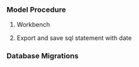 ### Model Procedure

1. Workbench

2. Export and save sql statement with date

### Database Migrations

